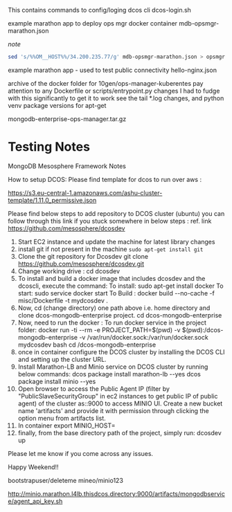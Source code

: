 

This contains commands to config/loging dcos cli
dcos-login.sh				


example marathon app to deploy ops mgr docker container
mdb-opsmgr-marathon.json

*note* 

```bash
sed 's/%%OM__HOST%%/34.200.235.77/g' mdb-opsmgr-marathon.json > opsmgr.json
```

example marathon app - used to test public connectivity
hello-nginx.json			


archive of the docker folder for 10gen/ops-manager-kuberentes
pay attention to any Dockerfile or scripts/entrypoint.py changes
I had to fudge with this significantly to get it to work
see the tail *.log changes, and python venv package versions for apt-get

mongodb-enterprise-ops-manager.tar.gz



Testing Notes
===

MongoDB Mesosphere Framework Notes


How to setup DCOS:
Please find template for dcos to run over aws :

https://s3.eu-central-1.amazonaws.com/ashu-cluster-template/1.11.0_permissive.json

Please find below steps to add repository to DCOS cluster (ubuntu)
you can follow through this link if you stuck somewhere in below steps : ref. link https://github.com/mesosphere/dcosdev

1. Start EC2 instance and update the machine for latest library changes
2. install git if not present in the machine  `sudo apt-get install git`  
3. Clone the git repository for Dcosdev git clone https://github.com/mesosphere/dcosdev.git
4. Change working drive : cd dcosdev
5. To install and build a docker image that includes dcosdev and the dcoscli, execute the command:
To install:
sudo apt-get install docker
To start:
sudo service docker start
To Build :
docker build --no-cache -f misc/Dockerfile -t mydcosdev .
6. Now, cd (change directory) one path above i.e. home directory and clone dcos-mongodb-enterprise project.
cd dcos-mongodb-enterprise
7. Now, need to run the docker :
To run docker service in the project folder:
docker run -ti --rm -e PROJECT_PATH=$(pwd) -v $(pwd):/dcos-mongodb-enterprise -v /var/run/docker.sock:/var/run/docker.sock mydcosdev bash
cd /dcos-mongodb-enterprise
8. once in container configure the DCOS cluster by installing the DCOS CLI and setting up the cluster URL.
9. Install Marathon-LB and Minio service on DCOS cluster by running below commands:
dcos package install marathon-lb --yes
dcos package install minio --yes
10. Open browser to access the  Public Agent IP (filter by "PublicSlaveSecurityGroup" in ec2 instances to get public IP of public agent) of the cluster as:<public ip>:9000 to access MINIO UI. Create a new bucket name 'artifacts' and provide it with permission through clicking the option menu from artifacts list.
11. In container export MINIO_HOST=<public agent IP of DCOS cluster>
12. finally, from the base directory path of the project, simply run:
dcosdev up

Please let me know if you come across any issues.

Happy Weekend!!


bootstrapuser/deleteme
mineo/minio123


http://minio.marathon.l4lb.thisdcos.directory:9000/artifacts/mongodbservice/agent_api_key.sh



